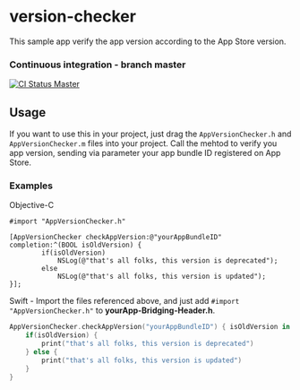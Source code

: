 # version-checker
This sample app verify the app version according to the App Store version.

### Continuous integration - branch master
[![CI Status Master](https://travis-ci.org/leonardo-ferreira07/version-checker.svg?branch=master)](https://travis-ci.org/leonardo-ferreira07/version-checker)

## Usage
If you want to use this in your project, just drag the ```AppVersionChecker.h``` and ```AppVersionChecker.m``` files into your project. Call the mehtod to verify you app version, sending via parameter your app bundle ID registered on App Store.

### Examples
Objective-C
```objc
#import "AppVersionChecker.h"

[AppVersionChecker checkAppVersion:@"yourAppBundleID" completion:^(BOOL isOldVersion) {
        if(isOldVersion)
            NSLog(@"that's all folks, this version is deprecated");
        else
            NSLog(@"that's all folks, this version is updated");
}];
```
Swift - Import the files referenced above, and just add ```#import "AppVersionChecker.h"``` to **yourApp-Bridging-Header.h**.
```swift
AppVersionChecker.checkAppVersion("yourAppBundleID") { isOldVersion in
    if(isOldVersion) {
        print("that's all folks, this version is deprecated")
    } else {
        print("that's all folks, this version is updated")
    }
}
```
